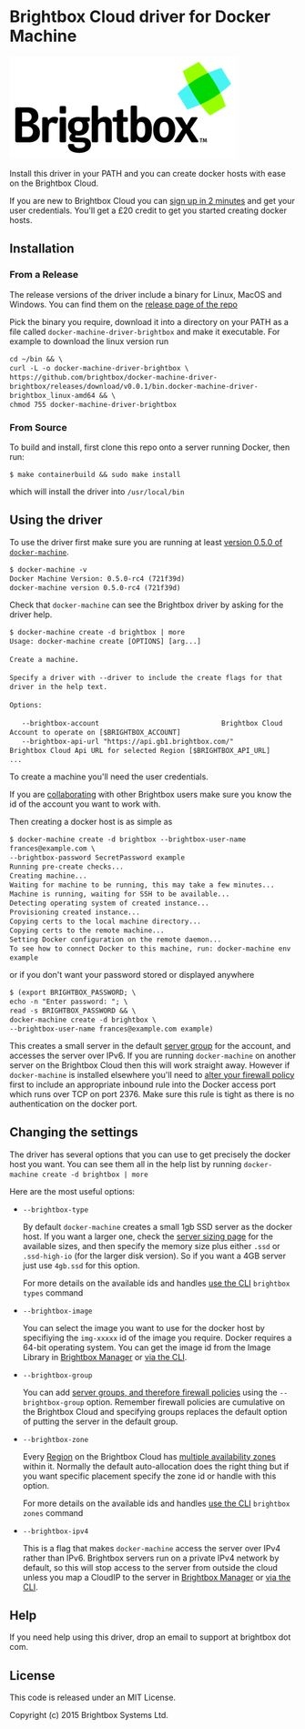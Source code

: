 # Brightbox Cloud driver for Docker Machine

![](/docs/img/logo.png)

Install this driver in your PATH and you can create docker hosts with ease on the Brightbox Cloud.

If you are new to Brightbox Cloud you can [sign up in 2 minutes](https://manage.brightbox.com/signup) and get your user credentials. You'll get a £20 credit to get you started creating docker hosts. 

## Installation

### From a Release

The release versions of the driver include a binary for Linux,
MacOS and Windows. You can find them on the [release page of the
repo](../../releases)

Pick the binary you require, download it into a directory on your
PATH as a file called `docker-machine-driver-brightbox` and make it
executable. For example to download the linux version run

```
cd ~/bin && \
curl -L -o docker-machine-driver-brightbox \
https://github.com/brightbox/docker-machine-driver-brightbox/releases/download/v0.0.1/bin.docker-machine-driver-brightbox_linux-amd64 && \
chmod 755 docker-machine-driver-brightbox

```

### From Source

To build and install, first clone this repo onto a server running Docker, then run:

```
$ make containerbuild && sudo make install
```

which will install the driver into `/usr/local/bin`

## Using the driver

To use the driver first make sure you are running at least [version 0.5.0 of `docker-machine`](https://github.com/docker/machine/releases).

```
$ docker-machine -v
Docker Machine Version: 0.5.0-rc4 (721f39d)
docker-machine version 0.5.0-rc4 (721f39d)
```

Check that `docker-machine` can see the Brightbox driver by asking for
the driver help.

```
$ docker-machine create -d brightbox | more
Usage: docker-machine create [OPTIONS] [arg...]

Create a machine.

Specify a driver with --driver to include the create flags for that driver in the help text.

Options:

   --brightbox-account 								Brightbox Cloud Account to operate on [$BRIGHTBOX_ACCOUNT]
   --brightbox-api-url "https://api.gb1.brightbox.com/"				Brightbox Cloud Api URL for selected Region [$BRIGHTBOX_API_URL]
...
```

To create a machine you'll need the user credentials.

If you are
[collaborating](https://www.brightbox.com/docs/reference/collaboration/)
with other Brightbox users make sure you know the id of the account you
want to work with.

Then creating a docker host is as simple as

```
$ docker-machine create -d brightbox --brightbox-user-name frances@example.com \
--brightbox-password SecretPassword example
Running pre-create checks...
Creating machine...
Waiting for machine to be running, this may take a few minutes...
Machine is running, waiting for SSH to be available...
Detecting operating system of created instance...
Provisioning created instance...
Copying certs to the local machine directory...
Copying certs to the remote machine...
Setting Docker configuration on the remote daemon...
To see how to connect Docker to this machine, run: docker-machine env example
```

or if you don't want your password stored or displayed anywhere

```
$ (export BRIGHTBOX_PASSWORD; \
echo -n "Enter password: "; \
read -s BRIGHTBOX_PASSWORD && \
docker-machine create -d brightbox \
--brightbox-user-name frances@example.com example)
```

This creates a small server in the default [server
group](https://www.brightbox.com/docs/guides/cli/server-groups/)
for the account, and accesses the server over IPv6. If you are
running `docker-machine` on another server on the Brightbox Cloud
then this will work straight away. However if `docker-machine`
is installed elsewhere you'll need to [alter your firewall
policy](https://www.youtube.com/watch?v=Q3eYMV_hbDk&hd=1) first to
include an appropriate inbound rule into the Docker access port which
runs over TCP on port 2376. Make sure this rule is tight as there is no
authentication on the docker port.

## Changing the settings

The driver has several options that you can use to get precisely the
docker host you want. You can see them all in the help list by running
`docker-machine create -d brightbox | more`

Here are the most useful options:

*   `--brightbox-type`

    By default `docker-machine` creates a small 1gb SSD server as the
    docker host. If you want a larger one, check the [server sizing
    page](https://www.brightbox.com/pricing/#full-pricing-table) for
    the available sizes, and then specify the memory size plus either
    `.ssd` or `.ssd-high-io` (for the larger disk version). So if you
    want a 4GB server just use `4gb.ssd` for this option.
    
    For more details on the available ids and handles [use the
    CLI](https://www.brightbox.com/docs/guides/cli/installation/)
    `brightbox types` command

*   `--brightbox-image`

    You can select the image you want to use for the docker host by
    specifiying the `img-xxxxx` id of the image you require. Docker requires
    a 64-bit operating system. You can get the image id from the Image
    Library in [Brightbox Manager](https://manage.brightbox.com) or [via
    the CLI](https://www.brightbox.com/docs/guides/cli/image-library/).

*   `--brightbox-group`

    You can add [server groups, and therefore firewall
    policies](https://www.brightbox.com/docs/guides/cli/firewall/)
    using the `--brightbox-group` option. Remember firewall policies
    are cumulative on the Brightbox Cloud and specifying groups
    replaces the default option of putting the server in the default
    group.

*   `--brightbox-zone`

    Every
    [Region](https://www.brightbox.com/docs/reference/glossary/#region)
    on the Brightbox Cloud has [multiple availability
    zones](https://www.brightbox.com/docs/reference/glossary/#zone)
    within it. Normally the default auto-allocation does the right thing
    but if you want specific placement specify the zone id or handle
    with this option.

    For more details on the available ids and handles [use the
    CLI](https://www.brightbox.com/docs/guides/cli/installation/)
    `brightbox zones` command

*   `--brightbox-ipv4`

    This is a flag that makes `docker-machine` access the server over
    IPv4 rather than IPv6. Brightbox servers run on a private IPv4
    network by default, so this will stop access to the server from
    outside the cloud unless you map a CloudIP to the server in
    [Brightbox Manager](https://manage.brightbox.com) or [via the
    CLI](https://www.brightbox.com/docs/guides/cli/cloud-ips/).

## Help

If you need help using this driver, drop an email to support at brightbox dot com.

## License

This code is released under an MIT License.

Copyright (c) 2015 Brightbox Systems Ltd.
